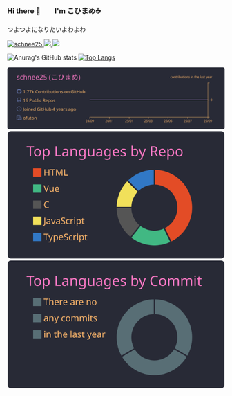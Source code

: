 ### Hi there 👋　　I'm こひまめ&#x2615;
つよつよになりたいよわよわ

<!--
**schnee25/schnee25** is a ✨ _special_ ✨ repository because its `README.md` (this file) appears on your GitHub profile.

Here are some ideas to get you started:

- 🔭 I’m currently working on ...
- 🌱 I’m currently learning ...
- 👯 I’m looking to collaborate on ...
- 🤔 I’m looking for help with ...
- 💬 Ask me about ...
- 📫 How to reach me: ...
- 😄 Pronouns: ...
- ⚡ Fun fact: ...
-->
<p align="left"> 
    <a href="https://github.com/schnee25/schnee25/">
      <img src="https://komarev.com/ghpvc/?username=schnee25" alt="schnee25" />
    </a>
    <a href="http://twitter.com/schnee25v">
      <img height="20" src="https://img.shields.io/twitter/follow/schnee25v?label=Twitter&logo=twitter&style=flat" />
    </a>
    <a href="https://github.com/schnee25">
      <img height="20" src="https://img.shields.io/github/followers/schnee25?label=follow&logo=github&style=flat" />
    </a>
 </p>
  

 ![Anurag's GitHub stats](https://github-readme-stats.vercel.app/api?username=schnee25&count_private=true&theme=react)
 [![Top Langs](https://github-readme-stats.vercel.app/api/top-langs/?username=schnee25&layout=compact&theme=react)](https://github.com/schnee25/github-readme-stats)

[![](https://raw.githubusercontent.com/schnee25/schnee25/master/profile-summary-card-output/dracula/0-profile-details.svg)](https://github.com/vn7n24fzkq/github-profile-summary-cards)
[![](https://raw.githubusercontent.com/schnee25/schnee25/master/profile-summary-card-output/dracula/1-repos-per-language.svg)](https://github.com/vn7n24fzkq/github-profile-summary-cards)
[![](https://raw.githubusercontent.com/schnee25/schnee25/master/profile-summary-card-output/dracula/2-most-commit-language.svg)](https://github.com/vn7n24fzkq/github-profile-summary-cards)

